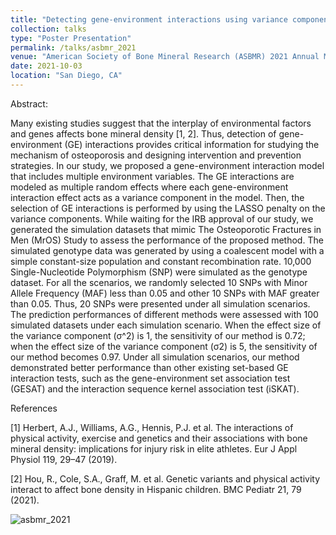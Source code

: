 ```yaml
---
title: "Detecting gene-environment interactions using variance component selection with an application in MrOS data"
collection: talks
type: "Poster Presentation"
permalink: /talks/asbmr_2021
venue: "American Society of Bone Mineral Research (ASBMR) 2021 Annual Meeting"
date: 2021-10-03
location: "San Diego, CA"
---
```


Abstract: 


Many existing studies suggest that the interplay of environmental factors and genes affects bone mineral density [1, 2]. Thus, detection of gene-environment (GE) interactions provides critical information for studying the mechanism of osteoporosis and designing intervention and prevention strategies. In our study, we proposed a gene-environment interaction model that includes multiple environment variables. The GE interactions are modeled as multiple random effects where each gene-environment interaction effect acts as a variance component in the model. Then, the selection of GE interactions is performed by using the LASSO penalty on the variance components. While waiting for the IRB approval of our study, we generated the simulation datasets that mimic The Osteoporotic Fractures in Men (MrOS) Study to assess the performance of the proposed method. The simulated genotype data was generated by using a coalescent model with a simple constant-size population and constant recombination rate. 10,000 Single-Nucleotide Polymorphism (SNP) were simulated as the genotype dataset. For all the scenarios, we randomly selected 10 SNPs with Minor Allele Frequency (MAF) less than 0.05 and other 10 SNPs with MAF greater than 0.05. Thus, 20 SNPs were presented under all simulation scenarios. The prediction performances of different methods were assessed with 100 simulated datasets under each simulation scenario. When the effect size of the variance component (σ^2) is 1, the sensitivity of our method is 0.72; when the effect size of the variance component (σ2) is 5, the sensitivity of our method becomes 0.97. Under all simulation scenarios, our method demonstrated better performance than other existing set-based GE interaction tests, such as the gene-environment set association test (GESAT) and the interaction sequence kernel association test (iSKAT). 


References

[1] Herbert, A.J., Williams, A.G., Hennis, P.J. et al. The interactions of physical activity, exercise and genetics and their associations with bone mineral density: implications for injury risk in elite athletes. Eur J Appl Physiol 119, 29–47 (2019). 

[2] Hou, R., Cole, S.A., Graff, M. et al. Genetic variants and physical activity interact to affect bone density in Hispanic children. BMC Pediatr 21, 79 (2021). 

 ![asbmr_2021](http://liuaber.github.io/images/asbmr_2021.png)

